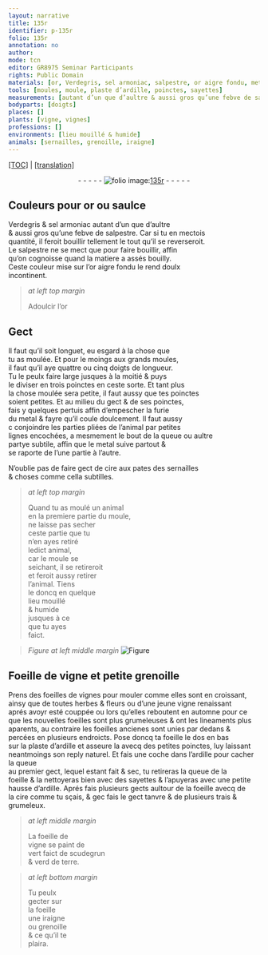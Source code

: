 ```yaml
---
layout: narrative
title: 135r
identifier: p-135r
folio: 135r
annotation: no
author:
mode: tcn
editor: GR8975 Seminar Participants
rights: Public Domain
materials: [or, Verdegris, sel armoniac, salpestre, or aigre fondu, metal, cire, ardille, scudegrun, verd de terre.]
tools: [moules, moule, plaste d’ardille, poinctes, sayettes]
measurements: [autant d’un que d’aultre & aussi gros qu’une febve de salpestre, doigts]
bodyparts: [doigts]
places: []
plants: [vigne, vignes]
professions: []
environments: [lieu mouillé & humide]
animals: [sernailles, grenoille, iraigne]
---
```


<p><a href="{{ site.baseurl }}/normalized/">[TOC]</a> | <a href="{{ site.baseurl }}/texts/p-135r_tl/" target="_blank">[translation]</a></p><div class="folio" align="center">- - - - - <a href="http://gallica.bnf.fr/ark:/12148/btv1b10500001g/f275.item.r=" target="_blank"><img src="https://cu-mkp.github.io/2017-workshop-edition/assets/photo-icon.png" alt="folio image: " style="display:inline-block; margin-bottom:-3px;"/>135r</a> - - - - - </div>  
  

##  Couleurs pour <span class="m">or</span> ou saulce 

 
 <span class="m">Verdegris</span> & <span class="m">sel armoniac</span> <span class="ms">autant d’un que d’aultre <br/> & aussi gros qu’une febve de <span class="m">salpestre</span></span>. Car si tu en mectois <br/> quantité, il feroit bouillir tellem<span class="exp">ent</span> le tout qu’il se reverseroit. <br/> Le <span class="m">salpestre</span> ne se mect que pour faire bouillir, affin <br/> qu’on cognoisse quand la matiere a assés bouilly. <br/> Ceste couleur mise sur l’<span class="m">or aigre fondu</span> le rend doulx <br/> incontinent. 
 
> *at left top margin*
> 
> 
> Adoulcir l’<span class="m">or</span>
 
 
  

## Gect 

 
 Il faut qu’il soit longuet, eu esgard à la chose que<br/> tu as moulée. Et pour le moings aux grands <span class="tl">moules</span>,<br/> il faut qu’il aye quattre ou cinq <span class="ms"><span class="bp">doigts</span></span> de longueur.<br/> Tu le peulx faire large jusques à la moitié & puys<br/> le diviser en trois poinctes en ceste sorte. Et tant plus<br/> la chose moulée sera petite, il faut aussy que tes poinctes<br/> soient petites. Et au milieu du gect & de ses poinctes,<br/> fais y quelques pertuis affin d’empescher la furie<br/> du <span class="m">metal</span> & fayre qu’il coule doulcem<span class="exp">ent</span>. Il faut aussy<br/> <span class="del">c</span> conjoindre les parties pliées de l’animal par petites<br/> lignes encochées, <span class="del">a</span> mesmement le bout de la queue ou aultre<br/> partye subtile, affin que le <span class="m">metal</span> suive partout &<br/> se raporte d<span class="del">e l</span>’une partie à l’autre. 
 
 N’oublie pas de faire gect de <span class="m">cire</span> aux pates des <span class="al">sernailles</span> <br/> & choses co<span class="exp">mm</span>e cella subtilles. 
 
> *at left top margin*
> 
> 
>   Quand tu <span class="add">as</span> moulé un animal <br/> en la premiere partie du <span class="tl">moule</span>,<br/> ne laisse pas secher<br/> ceste partie que tu<br/> n’en ayes retiré<br/> ledict animal,<br/> car le <span class="tl">moule</span> se<br/> seichant, il se retireroit<br/> et feroit aussy retirer<br/> l’animal. Tiens<br/> le doncq en quelque<br/> <span class="env">lieu mouillé<br/> & humide</span><br/> jusques à ce<br/> que tu ayes<br/> faict. 
 
> *Figure*
> *at left middle margin*
> <a href="https://drive.google.com/open?id=0B9-oNrvWdlO5U3BqOGxwTHNPeVk" target="_blank"><img src="https://cu-mkp.github.io/GR8975-edition/assets/photo-icon.png" alt="Figure" style="display:inline-block; margin-bottom:-3px;"/></a>
 
 
  

##  Foeille de <span class="pa">vigne</span> et petite <span class="al">grenoille</span>

 
 P<span class="exp">rens</span> des foeilles de <span class="pa">vignes</span> pour mouler co<span class="exp">mm</span>e elles sont en croissant,<br/> ainsy que de toutes herbes & fleurs ou d’une jeune <span class="pa">vigne</span> renaissant<br/> aprés avoyr esté couppée ou lors qu’elles reboutent <span class="tmp">en automne</span> pour ce<br/> que les nouvelles foeilles sont plus grumeleuses & ont les lineaments plus<br/> aparents, au contraire les foeilles ancienes sont unies par dedans &<br/> percées en plusieurs endroicts. Pose doncq ta foeille le dos en bas<br/> sur la <span class="tl">plaste d’<span class="m">ardille</span></span> et asseure la avecq des petites <span class="tl">poinctes</span>, luy laissa<span class="exp">n</span>t<br/> neantmoings son reply naturel. Et fais une coche <span class="add">dans l’<span class="m">ardille</span></span> pour cacher la queue<br/> au premier gect, lequel estant fait & sec, tu retireras la queue de la<br/> foeille & la nettoyeras bien avec des <span class="tl">sayettes</span> & l’apuyeras avec une petite<br/> hausse d’<span class="m">ardille</span>. Aprés fais plusieurs gects aultour de la foeille avecq de<br/> la <span class="m">cire</span> co<span class="exp">mm</span>e tu sçais, & <span class="del">gec</span> fais le gect tanvre & de plusieurs trais & grumeleux.
 
> *at left middle margin*
> 
> 
>   La foeille de <br/> <span class="pa">vigne</span> se paint de<br/> vert faict de <span class="m">scudegru<span class="exp">n</span></span> <br/> & <span class="m">verd de terre.</span> 
 
> *at left bottom margin*
> 
> 
>   Tu peulx<br/> gecter sur<br/> la foeille<br/> une <span class="al">iraigne</span><br/> ou <span class="al">grenoille</span><br/> & ce qu’il te<br/> plaira.
 
